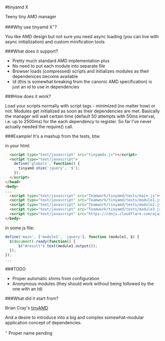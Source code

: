 #tinyamd X

Teeny tiny AMD manager

###Why use tinyamd X<sup>&#8902;</sup>?

You like AMD design but not sure you need async loading (you can live with async initialization) 
and custom minification tools

###What does it support?

- Pretty much standard AMD implementation 
plus
- No need to put each module into separate file
- Browser loads (compressed) scripts and initializes modules as their dependenices become available
- Id (this is somewhat breaking from the canonic AMD specification) is just an id to use in dependencies

###How does it work?

Load your scripts normally with script tags - minimized (no matter how) or not. Modules get initialized as soon as their 
dependencies are met. Basically the manager will wait certain time (default 50 attempts with 50ms interval, 
i.e. up to 2500ms) for the each dependency to register. So far I've never actually needed the require() call.

###Example!
It's a mashup from the tests, btw.

in your html:
```html
  <script type="text/javascript" src="tinyamdx.js"></script>  
  <script type="text/javascript">
    define('globals', function() {
      tinyamd.shim('jquery', '$');
    });
  </script>
</head>
<body>
...
  <script type="text/javascript" src="Teamwork/tinyamd/tests/main.js"></script>    
  <script type="text/javascript" src="Teamwork/tinyamd/tests/module1.js"></script>    
  <script type="text/javascript" src="Teamwork/tinyamd/tests/module2.js"></script>    
  <script type="text/javascript" src="Teamwork/tinyamd/tests/module3.js"></script>    
  <script type="text/javascript" src="https://cdnjs.cloudflare.com/ajax/libs/jquery/2.0.3/jquery.min.js"></script>    
</body>
```

in some js file:
```javascript
define('main', ['module1', 'jquery'], function (module1, $) {
  $(document).ready(function() {  
      $("#result").text(module1.output());
  });
});
...
```



###TODO
- Proper automatic shims from configuration
- Anonymous modules (they should work without being followed by the one with an Id)

###What did it start from?

Brian Cray's [tinyAMD](https://github.com/briancray/tinyamd)

And a desire to introduce into a big and complex somewhat-modular application concept of dependencies.

<sup>&#8902;</sup> Proper name pending
